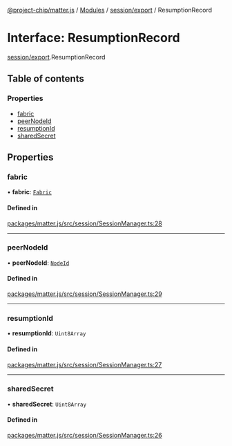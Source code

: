 [@project-chip/matter.js](../README.md) / [Modules](../modules.md) / [session/export](../modules/session_export.md) / ResumptionRecord

# Interface: ResumptionRecord

[session/export](../modules/session_export.md).ResumptionRecord

## Table of contents

### Properties

- [fabric](session_export.ResumptionRecord.md#fabric)
- [peerNodeId](session_export.ResumptionRecord.md#peernodeid)
- [resumptionId](session_export.ResumptionRecord.md#resumptionid)
- [sharedSecret](session_export.ResumptionRecord.md#sharedsecret)

## Properties

### fabric

• **fabric**: [`Fabric`](../classes/fabric_export.Fabric.md)

#### Defined in

[packages/matter.js/src/session/SessionManager.ts:28](https://github.com/project-chip/matter.js/blob/b7330d72/packages/matter.js/src/session/SessionManager.ts#L28)

___

### peerNodeId

• **peerNodeId**: [`NodeId`](../modules/datatype_export.md#nodeid)

#### Defined in

[packages/matter.js/src/session/SessionManager.ts:29](https://github.com/project-chip/matter.js/blob/b7330d72/packages/matter.js/src/session/SessionManager.ts#L29)

___

### resumptionId

• **resumptionId**: `Uint8Array`

#### Defined in

[packages/matter.js/src/session/SessionManager.ts:27](https://github.com/project-chip/matter.js/blob/b7330d72/packages/matter.js/src/session/SessionManager.ts#L27)

___

### sharedSecret

• **sharedSecret**: `Uint8Array`

#### Defined in

[packages/matter.js/src/session/SessionManager.ts:26](https://github.com/project-chip/matter.js/blob/b7330d72/packages/matter.js/src/session/SessionManager.ts#L26)

